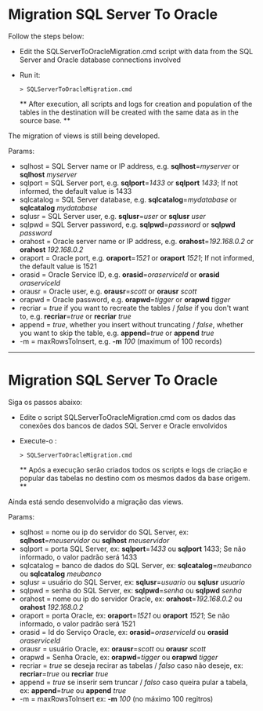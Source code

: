 # Migration SQL Server To Oracle

Follow the steps below:
   - Edit the SQLServerToOracleMigration.cmd script with data from the SQL Server and Oracle database connections involved
   - Run it:
       ```terminal
       > SQLServerToOracleMigration.cmd
       ```

       ** After execution, all scripts and logs for creation and population of the tables in the destination will be created with the same data as in the source base. **

The migration of views is still being developed.

Params:
* sqlhost = SQL Server name or IP address, e.g. **sqlhost**=_myserver_ or **sqlhost** _myserver_
* sqlport = SQL Server port, e.g. **sqlport**=_1433_ or **sqlport** _1433_; If not informed, the default value is 1433
* sqlcatalog = SQL Server database, e.g. **sqlcatalog**=_mydatabase_ or **sqlcatalog** _mydatabase_
* sqlusr = SQL Server user, e.g. **sqlusr**=_user_ or **sqlusr** _user_
* sqlpwd = SQL Server password, e.g. **sqlpwd**=_password_ or **sqlpwd** _password_
* orahost = Oracle server name or IP address, e.g. **orahost**=_192.168.0.2_ or **orahost** _192.168.0.2_
* oraport = Oracle port, e.g. **oraport**=_1521_ or **oraport** _1521_; If not informed, the default value is 1521
* orasid = Oracle Service ID, e.g. **orasid**=_oraserviceId_ or **orasid** _oraserviceId_
* orausr = Oracle user, e.g. **orausr**=_scott_ or **orausr** _scott_
* orapwd = Oracle password, e.g. **orapwd**=_tigger_ or **orapwd** _tigger_
* recriar = _true_ if you want to recreate the tables / _false_ if you don't want to, e.g. **recriar**=_true_ or **recriar** _true_
* append = _true_, whether you insert without truncating / _false_, whether you want to skip the table, e.g. **append**=_true_ or **append** _true_
* -m = maxRowsToInsert, e.g. **-m** _100_ (maximum of 100 records) 

-------------------------------------------------------------------------------------------------------------------------------------------------

# Migration SQL Server To Oracle

Siga os passos abaixo:
  - Edite o script SQLServerToOracleMigration.cmd com os dados das conexões dos bancos de dados SQL Server e Oracle envolvidos
  - Execute-o : 
      ```terminal
      > SQLServerToOracleMigration.cmd
      ```

      ** Após a execução serão criados todos os scripts e logs de criação e popular das tabelas no destino com os mesmos dados da base origem. **

Ainda está sendo desenvolvido a migração das views.

Params:
* sqlhost = nome ou ip do servidor do SQL Server, ex: **sqlhost**=_meuservidor_ ou **sqlhost** _meuservidor_
* sqlport = porta SQL Server, ex: **sqlport**=_1433_ ou **sqlport** 1433; Se não informado, o valor padrão será 1433
* sqlcatalog = banco de dados do SQL Server, ex: **sqlcatalog**=_meubanco_ ou **sqlcatalog** _meubanco_
* sqlusr = usuário do SQL Server, ex: **sqlusr**=_usuario_ ou **sqlusr** _usuario_
* sqlpwd = senha do SQL Server, ex: **sqlpwd**=_senha_ ou **sqlpwd** _senha_
* orahost = nome ou ip do servidor Oracle, ex: **orahost**=_192.168.0.2_ ou **orahost** _192.168.0.2_
* oraport = porta Oracle, ex: **oraport**=_1521_ ou **oraport** _1521_; Se não informado, o valor padrão será 1521
* orasid = Id do Serviço Oracle, ex: **orasid**=_oraserviceId_ ou **orasid** _oraserviceId_
* orausr = usuário Oracle, ex: **orausr**=_scott_ ou **orausr** _scott_
* orapwd = Senha Oracle, ex: **orapwd**=_tigger_ ou **orapwd** _tigger_
* recriar = _true_ se deseja recirar as tabelas / _falso_ caso não deseje, ex: **recriar**=_true_ ou **recriar** _true_
* append = _true_ se inserir sem truncar / _falso_ caso queira pular a tabela, ex: **append**=_true_ ou **append** _true_
* -m = maxRowsToInsert ex: **-m** _100_ (no máximo 100 regitros)
